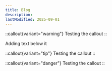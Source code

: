 ```yaml
---
title: Blog
description:
lastModified: 2025-09-01
---
```


::callout{variant="warning"}
Testing the callout
::

Adding text below it

::callout{variant="tip"}
Testing the callout
::

::callout{variant="danger"}
Testing the callout
::
